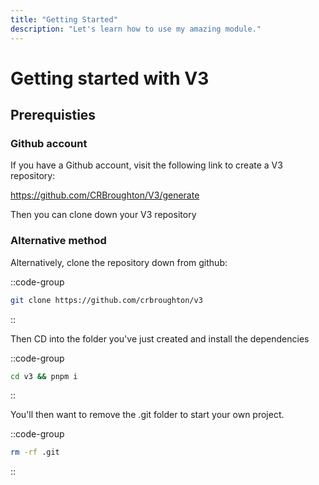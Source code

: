 ```yaml
---
title: "Getting Started"
description: "Let's learn how to use my amazing module."
---
```


# Getting started with V3

## Prerequisties

### Github account

If you have a Github account, visit the following link to create a V3 repository:

https://github.com/CRBroughton/V3/generate

Then you can clone down your V3 repository

### Alternative method

Alternatively, clone the repository down from github:

::code-group
  ```bash [git]
  git clone https://github.com/crbroughton/v3
  ```
::

Then CD into the folder you've just created and install the dependencies

::code-group
  ```bash [pnpm]
  cd v3 && pnpm i
  ```
::

You'll then want to remove the .git folder to start your own project.

::code-group
  ```bash [pnpm]
  rm -rf .git
  ```
::
